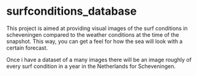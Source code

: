 # surfconditions_database

This project is aimed at providing visual images of the surf conditions in scheveningen compared to the weather conditions at the time of the snapshot. This way, you can get a feel for how the sea will look with a certain forecast. 

Once i have a dataset of a many images there will be an image roughly of every surf condition in a year in the Netherlands for Scheveningen. 